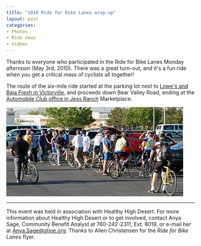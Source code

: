 ```yaml
---
title: "2010 Ride for Bike Lanes wrap-up"
layout: post
categories:
- Photos
- Ride news
- Videos
---
```


Thanks to everyone who participated in the Ride for Bike Lanes Monday afternoon (May 3rd, 2010). There was a great turn-out, and it's a fun ride when you get a critical mass of cyclists all together!

The route of the six-mile ride started at the parking lot next to [Lowe's and Baja Fresh in Victorville](https://www.google.com/maps?hl=en&client=safari&q=Baja+Fresh,&ie=UTF8&sll=34.469981,-117.35085&sspn=0.033859,0.029655&split=1&rq=1&ev=zi&radius=0.84&hq=Baja+Fresh,&hnear&t=h&source=embed&ll=34.469981,-117.350807&spn=0.062694,0.062742&z=14), and proceeds down Bear Valley Road, ending at the [Automobile Club office in Jess Ranch](https://www.google.com/maps?f=q&source=embed&hl=en&geocode&q=Automobile+Club,+Apple+Valley,+CA&sll=34.469981,-117.35085&sspn=0.033859,0.029655&ie=UTF8&hq=Automobile+Club,&hnear=Apple+Valley,+San+Bernardino,+California&t=h&ll=34.469274,-117.243476&spn=0.031347,0.031371&z=15&iwloc=A) Marketplace.

![2010 Ride for Bike Lanes start](/assets/img/2010/05/03-ride-start.jpg)

---

This event was held in association with Healthy High Desert. For more information about Healthy High Desert or to get involved, contact Anya Sage, Community Benefit Analyst at 760-242-2311, Ext. 8019, or e-mail her at <Anya.Sage@stjoe.org>. Thanks to Allen Christensen for the *Ride for Bike Lanes* flyer.
